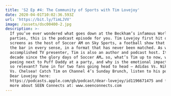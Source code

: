 ```yaml
---
title: 'S2 Ep #4: The Community of Sports with Tim Lovejoy'
date: 2020-04-01T10:02:36.593Z
url: 'https://bit.ly/TimLJVV'
image: /assets/dsc00400-2.jpg
description: >-
  If you’ve ever wondered what goes down at the Beckham’s infamous World Cup
  parties, this is the podcast episode for you. Tim Lovejoy first hit our
  screens as the host of Soccer AM on Sky Sports, a football show that raised
  the bar in every sense, in a format that has never been matched. As well as an
  accomplished TV presenter, Tim is also an author and podcast host. It’s been a
  decade since the glory days of Soccer AM… so, what’s Tim up to now, why was he
  peeing next to Puff Daddy at a party, and why is the emotional impact of sport
  so relevant? Tune in for two fans going head to head – Adidas Vs. Nike, City
  Vs. Chelsea! Catch Tim on Channel 4’s Sunday Brunch, listen to his podcast
  Dear Lovejoy here:
  https://podcasts.apple.com/gb/podcast/dear-lovejoy/id1196671475 and find out
  more about SEEN Connects at: www.seenconnects.com
---
```


